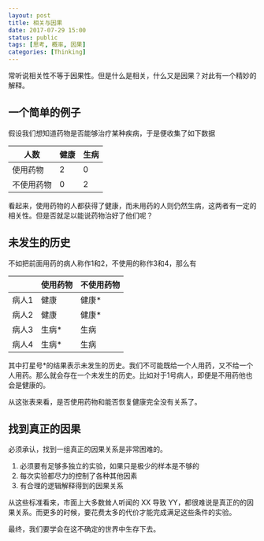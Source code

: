 ```yaml
---
layout: post
title: 相关与因果
date: 2017-07-29 15:00
status: public
tags: [思考, 概率, 因果]
categories: [Thinking]
---
```

常听说相关性不等于因果性。但是什么是相关，什么又是因果？对此有一个精妙的解释。

## 一个简单的例子

假设我们想知道药物是否能够治疗某种疾病，于是便收集了如下数据

| 人数    | 健康   | 生病   |
| ----- | ---- | ---- |
| 使用药物  | 2    | 0    |
| 不使用药物 | 0    | 2    |

看起来，使用药物的人都获得了健康，而未用药的人则仍然生病，这两者有一定的相关性。但是否就足以能说药物治好了他们呢？

## 未发生的历史

不如把前面用药的病人称作1和2，不使用的称作3和4，那么有

|      | 使用药物 | 不使用药物 |
| ---- | ---- | ----- |
| 病人1  | 健康   | 健康*   |
| 病人2  | 健康   | 健康*   |
| 病人3  | 生病*  | 生病    |
| 病人4  | 生病*  | 生病    |

其中打星号*的结果表示未发生的历史。我们不可能既给一个人用药，又不给一个人用药。那么就会存在一个未发生的历史。比如对于1号病人，即便是不用药他也会是健康的。

从这张表来看，是否使用药物和能否恢复健康完全没有关系了。

## 找到真正的因果

必须承认，找到一组真正的因果关系是非常困难的。

1. 必须要有足够多独立的实验，如果只是极少的样本是不够的
1. 每次实验都尽力的控制了各种其他因素
1. 有合理的逻辑解释得到的因果关系

从这些标准看来，市面上大多数耸人听闻的 XX 导致 YY，都很难说是真正的的因果关系。而更多的时候，要花费太多的代价才能完成满足这些条件的实验。

最终，我们要学会在这不确定的世界中生存下去。